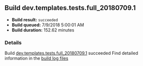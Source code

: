 ## Build dev.templates.tests.full_20180709.1
- **Build result:** `succeeded`
- **Build queued:** 7/9/2018 5:00:01 AM
- **Build duration:** 152.62 minutes
### Details
Build [dev.templates.tests.full_20180709.1](https://winappstudio.visualstudio.com/web/build.aspx?pcguid=a4ef43be-68ce-4195-a619-079b4d9834c2&builduri=vstfs%3a%2f%2f%2fBuild%2fBuild%2f25984) succeeded
Find detailed information in the [build log files](https://uwpctdiags.blob.core.windows.net/buildlogs/dev.templates.tests.full_20180709.1_logs.zip)
